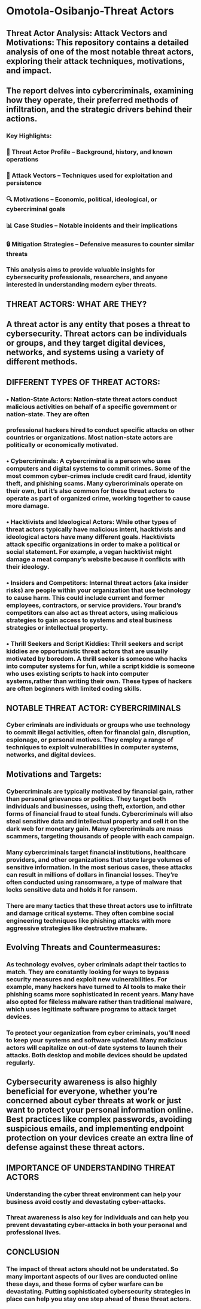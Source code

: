# Omotola-Osibanjo-Threat Actors
## Threat Actor Analysis: Attack Vectors and Motivations: This repository contains a detailed analysis of one of the most notable threat actors, exploring their attack techniques, motivations, and impact. 
## The report delves into cybercriminals, examining how they operate, their preferred methods of infiltration, and the strategic drivers behind their actions.
### Key Highlights:
### 📌 Threat Actor Profile – Background, history, and known operations
### 🚀 Attack Vectors – Techniques used for exploitation and persistence
### 🔍 Motivations – Economic, political, ideological, or cybercriminal goals
### 📊 Case Studies – Notable incidents and their implications
### 🔒 Mitigation Strategies – Defensive measures to counter similar threats
### This analysis aims to provide valuable insights for cybersecurity professionals, researchers, and anyone interested in understanding modern cyber threats.
## THREAT ACTORS: WHAT ARE THEY? 
## A threat actor is any entity that poses a threat to cybersecurity. Threat actors can be individuals or groups, and they target digital devices, networks, and systems using a variety of different methods. 
## DIFFERENT TYPES OF THREAT ACTORS: 
### • Nation-State Actors: Nation-state threat actors conduct malicious activities on behalf of a specific government or nation-state. They are often
### professional hackers hired to conduct specific attacks on other countries or organizations. Most nation-state actors are politically or economically motivated. 
### • Cybercriminals: A cybercriminal is a person who uses computers and digital systems to commit crimes. Some of the most common cyber-crimes include credit card fraud, identity theft, and phishing scams. Many cybercriminals operate on their own, but it’s also common for these threat actors to operate as part of organized crime, working together to cause more damage. 
### • Hacktivists and Ideological Actors: While other types of threat actors typically have malicious intent, hacktivists and ideological actors have many different goals. Hacktivists attack specific organizations in order to make a political or social statement. For example, a vegan hacktivist might damage a meat company’s website because it conflicts with their ideology. 
### • Insiders and Competitors: Internal threat actors (aka insider risks) are people within your organization that use technology to cause harm. This could include current and former employees, contractors, or service providers. Your brand’s competitors can also act as threat actors, using malicious strategies to gain access to systems and steal business strategies or intellectual property. 
### • Thrill Seekers and Script Kiddies: Thrill seekers and script kiddies are opportunistic threat actors that are usually motivated by boredom. A thrill seeker is someone who hacks into computer systems for fun, while a script kiddie is someone who uses existing scripts to hack into computer systems,rather than writing their own. These types of hackers are often beginners with limited coding skills. 
## NOTABLE THREAT ACTOR: CYBERCRIMINALS 
### Cyber criminals are individuals or groups who use technology to commit illegal activities, often for financial gain, disruption, espionage, or personal motives. They employ a range of techniques to exploit vulnerabilities in computer systems, networks, and digital devices. 
## Motivations and Targets: 
### Cybercriminals are typically motivated by financial gain, rather than personal grievances or politics. They target both individuals and businesses, using theft, extortion, and other forms of financial fraud to steal funds. Cybercriminals will also steal sensitive data and intellectual property and sell it on the dark web for monetary gain. Many cybercriminals are mass scammers, targeting thousands of people with each campaign. 
### Many cybercriminals target financial institutions, healthcare providers, and other organizations that store large volumes of sensitive information. In the most serious cases, these attacks can result in millions of dollars in financial losses. They’re often conducted using ransomware, a type of malware that locks sensitive data and holds it for ransom. 
### There are many tactics that these threat actors use to infiltrate and damage critical systems. They often combine social engineering techniques like phishing attacks with more aggressive strategies like destructive malware. 
## Evolving Threats and Countermeasures: 
### As technology evolves, cyber criminals adapt their tactics to match. They are constantly looking for ways to bypass security measures and exploit new vulnerabilities. For example, many hackers have turned to AI tools to make their phishing scams more sophisticated in recent years. Many have also opted for fileless malware rather than traditional malware, which uses legitimate software programs to attack target devices.  
### To protect your organization from cyber criminals, you’ll need to keep your systems and software updated. Many malicious actors will capitalize on out-of date systems to launch their attacks. Both desktop and mobile devices should be updated regularly. 
## Cybersecurity awareness is also highly beneficial for everyone, whether you’re concerned about cyber threats at work or just want to protect your personal information online. Best practices like complex passwords, avoiding suspicious emails, and implementing endpoint protection on your devices create an extra line of defense against these threat actors. 
## IMPORTANCE OF UNDERSTANDING THREAT ACTORS 
### Understanding the cyber threat environment can help your business avoid costly and devastating cyber-attacks. 
### Threat awareness is also key for individuals and can help you prevent devastating cyber-attacks in both your personal and professional lives. 
## CONCLUSION 
### The impact of threat actors should not be understated. So many important aspects of our lives are conducted online these days, and these forms of cyber warfare can be devastating. Putting sophisticated cybersecurity strategies in place can help you stay one step ahead of these threat actors. 
